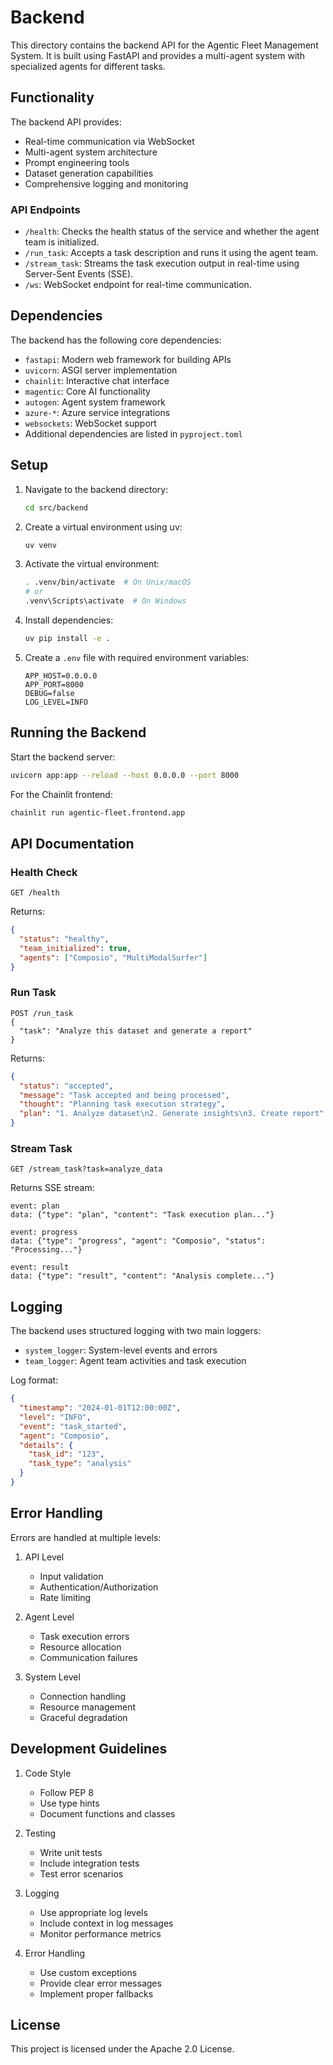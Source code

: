 # Backend

This directory contains the backend API for the Agentic Fleet Management System. It is built using FastAPI and provides a multi-agent system with specialized agents for different tasks.

## Functionality

The backend API provides:

-   Real-time communication via WebSocket
-   Multi-agent system architecture
-   Prompt engineering tools
-   Dataset generation capabilities
-   Comprehensive logging and monitoring

### API Endpoints

-   `/health`: Checks the health status of the service and whether the agent team is initialized.
-   `/run_task`: Accepts a task description and runs it using the agent team.
-   `/stream_task`: Streams the task execution output in real-time using Server-Sent Events (SSE).
-   `/ws`: WebSocket endpoint for real-time communication.

## Dependencies

The backend has the following core dependencies:

-   `fastapi`: Modern web framework for building APIs
-   `uvicorn`: ASGI server implementation
-   `chainlit`: Interactive chat interface
-   `magentic`: Core AI functionality
-   `autogen`: Agent system framework
-   `azure-*`: Azure service integrations
-   `websockets`: WebSocket support
-   Additional dependencies are listed in `pyproject.toml`

## Setup

1. Navigate to the backend directory:
    ```bash
    cd src/backend
    ```

2. Create a virtual environment using uv:
    ```bash
    uv venv
    ```

3. Activate the virtual environment:
    ```bash
    . .venv/bin/activate  # On Unix/macOS
    # or
    .venv\Scripts\activate  # On Windows
    ```

4. Install dependencies:
    ```bash
    uv pip install -e .
    ```

5. Create a `.env` file with required environment variables:
    ```env
    APP_HOST=0.0.0.0
    APP_PORT=8000
    DEBUG=false
    LOG_LEVEL=INFO
    ```

## Running the Backend

Start the backend server:

```bash
uvicorn app:app --reload --host 0.0.0.0 --port 8000
```

For the Chainlit frontend:

```bash
chainlit run agentic-fleet.frontend.app
```

## API Documentation

### Health Check

```http
GET /health
```

Returns:
```json
{
  "status": "healthy",
  "team_initialized": true,
  "agents": ["Composio", "MultiModalSurfer"]
}
```

### Run Task

```http
POST /run_task
{
  "task": "Analyze this dataset and generate a report"
}
```

Returns:
```json
{
  "status": "accepted",
  "message": "Task accepted and being processed",
  "thought": "Planning task execution strategy",
  "plan": "1. Analyze dataset\n2. Generate insights\n3. Create report"
}
```

### Stream Task

```http
GET /stream_task?task=analyze_data
```

Returns SSE stream:
```
event: plan
data: {"type": "plan", "content": "Task execution plan..."}

event: progress
data: {"type": "progress", "agent": "Composio", "status": "Processing..."}

event: result
data: {"type": "result", "content": "Analysis complete..."}
```

## Logging

The backend uses structured logging with two main loggers:

-   `system_logger`: System-level events and errors
-   `team_logger`: Agent team activities and task execution

Log format:
```json
{
  "timestamp": "2024-01-01T12:00:00Z",
  "level": "INFO",
  "event": "task_started",
  "agent": "Composio",
  "details": {
    "task_id": "123",
    "task_type": "analysis"
  }
}
```

## Error Handling

Errors are handled at multiple levels:

1. API Level
   - Input validation
   - Authentication/Authorization
   - Rate limiting

2. Agent Level
   - Task execution errors
   - Resource allocation
   - Communication failures

3. System Level
   - Connection handling
   - Resource management
   - Graceful degradation

## Development Guidelines

1. Code Style
   - Follow PEP 8
   - Use type hints
   - Document functions and classes

2. Testing
   - Write unit tests
   - Include integration tests
   - Test error scenarios

3. Logging
   - Use appropriate log levels
   - Include context in log messages
   - Monitor performance metrics

4. Error Handling
   - Use custom exceptions
   - Provide clear error messages
   - Implement proper fallbacks

## License

This project is licensed under the Apache 2.0 License.
